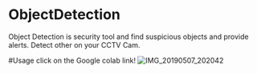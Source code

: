 # ObjectDetection
Object Detection is security tool and find suspicious objects and provide alerts. Detect other on your CCTV Cam.

#Usage
click on the Google colab link!
![IMG_20190507_202042](https://github.com/Vashi050197/ObjectDetection/assets/60133792/7c08b2e1-4322-4350-bca6-ab47390c11f7)

